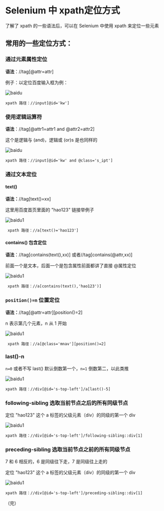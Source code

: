 # Selenium 中 xpath定位方式

了解了 xpath 的一些语法后，可以在 Selenium 中使用 xpath 来定位一些元素

## 常用的一些定位方式：

### 通过元素属性定位

**语法**：//tag[@attr=attr]

例子：以定位百度输入框为例：

![baidu](./images/baidu.jpg)

```
xpath 路径：//input[@id='kw']
```

### 使用逻辑运算符

**语法**：//tag[@attr1=attr1 and @attr2=attr2]  

这个是逻辑与 (and)，逻辑或 (or)s 是也同样的

![baidu](./images/baidu.jpg)

```
xpath 路径：//input[@id='kw' and @class='s_ipt']
```

### 通过文本定位

#### text()

**语法：**//tag[text()=xx]

这里用百度首页里面的 "hao123" 链接举例子

![baidu1](./images/baidu1.jpg)

```
 xpath 路径：//a[text()='hao123']
```

#### contains() 包含定位

**语法**：//tag[contains(text(),xx)] 或者//tag[contains(@attr,xx)]

前面一个是文本，后面一个是包含属性前面都讲了直接 @属性定位

![baidu1](./images/baidu1.jpg)

```
 xpath 路径：//a[contains(text(),'hao123')]
```

### `position()=n` 位置定位

**语法：**//tag[@attr=attr][position()=2]

 n 表示第几个元素，n 从 1 开始

![baidu1](./images/baidu1.jpg)

```
 xpath 路径：//a[@class='mnav'][position()=2]
```

### last()-n

`n=0` 或者不写 last() 默认倒数第一个，`n=1` 倒数第二，以此类推 

![baidu1](./images/baidu1.jpg)

```
xpath 路径：//div[@id='s-top-left']/a[last()-5]
```

### following-sibling 选取当前节点之后的所有同级节点

定位 "hao123" 这个 a 标签的父级元素（div）的同级的第一个 div

![baidu1](./images/baidu1.jpg)

```
xpath 路径：//div[@id='s-top-left']/following-sibling::div[1]
```

### preceding-sibling 选取当前节点之前的所有同级节点

7 和 6 相反的，6 是同级往下走，7 是同级往上走的

定位 "hao123" 这个 a 标签的父级元素（div）的同级的第一个 div

![baidu1](./images/baidu1.jpg)

```
xpath 路径：//div[@id='s-top-left']/preceding-sibling::div[1]
```

（完）